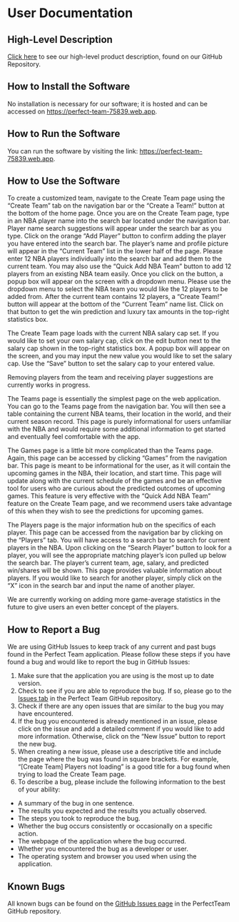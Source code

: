 # User Documentation

## High-Level Description
[Click here](https://github.com/cfreer/PerfectTeam#perfectteam) to see our high-level product description, found on our GitHub Repository.

## How to Install the Software
No installation is necessary for our software; it is hosted and can be accessed on https://perfect-team-75839.web.app.

## How to Run the Software
You can run the software by visiting the link: https://perfect-team-75839.web.app.

## How to Use the Software
To create a customized team, navigate to the Create Team page using the “Create Team” tab on the navigation bar or the “Create a Team!” button at the bottom of the home page. Once you are on the Create Team page, type in an NBA player name into the search bar located under the navigation bar. Player name search suggestions will appear under the search bar as you type. Click on the orange “Add Player” button to confirm adding the player you have entered into the search bar. The player’s name and profile picture will appear in the “Current Team” list in the lower half of the page. Please enter 12 NBA players individually into the search bar and add them to the current team. You may also use the “Quick Add NBA Team” button to add 12 players from an existing NBA team easily. Once you click on the button, a popup box will appear on the screen with a dropdown menu. Please use the dropdown menu to select the NBA team you would like the 12 players to be added from. After the current team contains 12 players, a “Create Team!” button will appear at the bottom of the “Current Team” name list. Click on that button to get the win prediction and luxury tax amounts in the top-right statistics box. 

The Create Team page loads with the current NBA salary cap set. If you would like to set your own salary cap, click on the edit button next to the salary cap shown in the top-right statistics box. A popup box will appear on the screen, and you may input the new value you would like to set the salary cap. Use the “Save” button to set the salary cap to your entered value. 

Removing players from the team and receiving player suggestions are currently works in progress.

The Teams page is essentially the simplest page on the web application. You can go to the Teams page from the navigation bar. You will then see a table containing the current NBA teams, their location in the world, and their current season record. This page is purely informational for users unfamiliar with the NBA and would require some additional information to get started and eventually feel comfortable with the app.

The Games page is a little bit more complicated than the Teams page. Again, this page can be accessed by clicking “Games” from the navigation bar. This page is meant to be informational for the user, as it will contain the upcoming games in the NBA, their location, and start time. This page will update along with the current schedule of the games and be an effective tool for users who are curious about the predicted outcomes of upcoming games. This feature is very effective with the “Quick Add NBA Team” feature on the Create Team page, and we recommend users take advantage of this when they wish to see the predictions for upcoming games.

The Players page is the major information hub on the specifics of each player. This page can be accessed from the navigation bar by clicking on the “Players” tab. You will have access to a search bar to search for current players in the NBA. Upon clicking on the “Search Player” button to look for a player, you will see the appropriate matching player’s icon pulled up below the search bar. The player’s current team, age, salary, and predicted win/shares will be shown. This page provides valuable information about players. If you would like to search for another player, simply click on the “X” icon in the search bar and input the name of another player.

We are currently working on adding more game-average statistics in the future to give users an even better concept of the players. 

## How to Report a Bug
We are using GitHub Issues to keep track of any current and past bugs found in the Perfect Team application. Please follow these steps if you have found a bug and would like to report the bug in GitHub Issues:  
1. Make sure that the application you are using is the most up to date version.
2. Check to see if you are able to reproduce the bug. If so, please go to the [Issues tab](https://github.com/cfreer/PerfectTeam/issues) in the Perfect Team GitHub repository.
3. Check if there are any open issues that are similar to the bug you may have encountered.
4. If the bug you encountered is already mentioned in an issue, please click on the issue and add a detailed comment if you would like to add more information. Otherwise, click on the “New Issue” button to report the new bug. 
5. When creating a new issue, please use a descriptive title and include the page where the bug was found in square brackets. For example, “[Create Team] Players not loading” is a good title for a bug found when trying to load the Create Team page.  
6. To describe a bug, please include the following information to the best of your ability:
- A summary of the bug in one sentence.
- The results you expected and the results you actually observed.
- The steps you took to reproduce the bug. 
- Whether the bug occurs consistently or occasionally on a specific action.
- The webpage of the application where the bug occurred.
- Whether you encountered the bug as a developer or user.
- The operating system and browser you used when using the application.

## Known Bugs
All known bugs can be found on the [GitHub Issues page](https://github.com/cfreer/PerfectTeam/issues) in the PerfectTeam GitHub repository.
